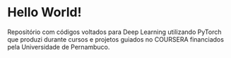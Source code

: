# Hello World!

Repositório com códigos voltados para Deep Learning utilizando PyTorch que produzi
durante cursos e projetos guiados no COURSERA financiados pela Universidade de Pernambuco.

